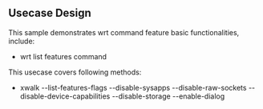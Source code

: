 ## Usecase Design

This sample demonstrates wrt command feature basic functionalities, include:
 
* wrt list features command

This usecase covers following methods:

* xwalk --list-features-flags
    --disable-sysapps
    --disable-raw-sockets
    --disable-device-capabilities
    --disable-storage
    --enable-dialog
